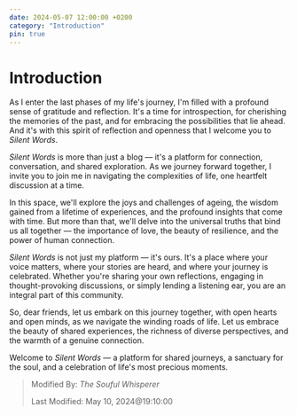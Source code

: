 ```yaml
---
date: 2024-05-07 12:00:00 +0200
category: "Introduction"
pin: true
---
```


# Introduction

As I enter the last phases of my life's journey, I'm filled with a profound sense of gratitude and reflection. It's a time for introspection, for cherishing the memories of the past, and for embracing the possibilities that lie ahead. And it's with this spirit of reflection and openness that I welcome you to _Silent Words_.

_Silent Words_ is more than just a blog — it's a platform for connection, conversation, and shared exploration. As we journey forward together, I invite you to join me in navigating the complexities of life, one heartfelt discussion at a time.

In this space, we'll explore the joys and challenges of ageing, the wisdom gained from a lifetime of experiences, and the profound insights that come with time. But more than that, we'll delve into the universal truths that bind us all together — the importance of love, the beauty of resilience, and the power of human connection.

_Silent Words_ is not just my platform — it's ours. It's a place where your voice matters, where your stories are heard, and where your journey is celebrated. Whether you're sharing your own reflections, engaging in thought-provoking discussions, or simply lending a listening ear, you are an integral part of this community.

So, dear friends, let us embark on this journey together, with open hearts and open minds, as we navigate the winding roads of life. Let us embrace the beauty of shared experiences, the richness of diverse perspectives, and the warmth of a genuine connection.

Welcome to _Silent Words_ — a platform for shared journeys, a sanctuary for the soul, and a celebration of life's most precious moments.

>
> Modified By: _The Souful Whisperer_ 
> 
> Last Modified: May 10, 2024@19:10:00
>
